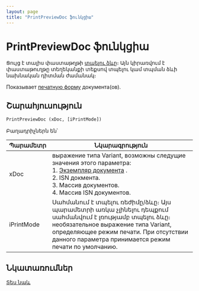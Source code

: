 ```yaml
---
layout: page
title: "PrintPreviewDoc ֆունկցիա"
---
```


# PrintPreviewDoc ֆունկցիա

Ցույց է տալիս փաստաթղթի [տպելու ձևը](../../../ScriptProcs/Print.md)։ Այն կիրառվում է փաստաթուղթը տեղեկանքի տեքսով տպելու կամ տպման ձևի նախնական դիտման ժամանակ։

Показывает [печатную форму](../../../ScriptProcs/Print.md) документа(ов).


## Շարահյուսություն

```vb
PrintPreviewDoc (xDoc, [iPrintMode])
```

Բաղադրիչներն են՝ 


| Պարամետր | Նկարագրություն |
|--|--|
| xDoc | выражение типа Variant, возможны следущие значения этого параметра:<br>1. [Экземпляр документа](../../Asdoc.html) .<br>2. ISN докмента.<br>3. Массив документов.<br>4. Массив ISN документов. |
| iPrintMode | Սահմանում է տպելու ռեժիմը/ձևը։ Այս պարամետրի առկա չլինելու դեպքում  սահմանվում է լռությամբ տպելու ձևը։ необязательное выражение типа Variant, определяющее режим печати. При отсутствии данного параметра принимается режим печати по умолчанию. |



## Նկատառումներ

[Տես նաև](../../../ScriptProcs/Print.md)


